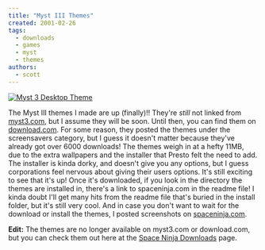 ```yaml
---
title: "Myst III Themes"
created: 2001-02-26
tags:
  - downloads
  - games
  - myst
  - themes
authors:
  - scott
---
```


[![Myst 3 Desktop Theme](/images/2866013829_cd2fd00142.jpg)](http://www.flickr.com/photos/spaceninja/2866013829/)

The Myst III themes I made are up (finally)!! They're _still_ not linked from [myst3.com](http://www.myst3.com/), but I assume they will be soon. Until then, you can find them on [download.com](http://download.cnet.com/downloads/0-1461915-100-4822668.html?tag=st.dl.10001-103-1.lst-7-1.4822668). For some reason, they posted the themes under the screensavers category, but I guess it doesn't matter because they've already got over 6000 downloads! The themes weigh in at a hefty 11MB, due to the extra wallpapers and the installer that Presto felt the need to add. The installer is kinda dorky, and doesn't give you any options, but I guess corporations feel nervous about giving their users options. It's still exciting to see that it's up! Once it's downloaded, if you look in the directory the themes are installed in, there's a link to spaceninja.com in the readme file! I kinda doubt I'll get many hits from the readme file that's buried in the install folder, but it's still very cool. And in case you don't want to wait for the download or install the themes, I posted screenshots on [spaceninja.com](http://spaceninja.local/downloads/myst3/).

**Edit:** The themes are no longer available on myst3.com or download.com, but you can check them out here at the [Space Ninja Downloads](http://spaceninja.local/downloads/myst3/) page.
